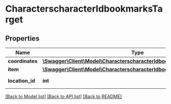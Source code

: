 # CharacterscharacterIdbookmarksTarget

## Properties
Name | Type | Description | Notes
------------ | ------------- | ------------- | -------------
**coordinates** | [**\Swagger\Client\Model\CharacterscharacterIdbookmarksTargetCoordinates**](CharacterscharacterIdbookmarksTargetCoordinates.md) |  | [optional] 
**item** | [**\Swagger\Client\Model\CharacterscharacterIdbookmarksTargetItem**](CharacterscharacterIdbookmarksTargetItem.md) |  | [optional] 
**location_id** | **int** | location_id integer | 

[[Back to Model list]](../README.md#documentation-for-models) [[Back to API list]](../README.md#documentation-for-api-endpoints) [[Back to README]](../README.md)


